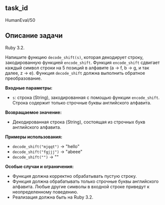 ## task_id
HumanEval/50

## Описание задачи
Ruby 3.2.

Напишите функцию `decode_shift(s)`, которая декодирует строку, закодированную функцией `encode_shift`. Функция `encode_shift` сдвигает каждый символ строки на 5 позиций в алфавите (a -> f, b -> g, и так далее, z -> e).  Функция `decode_shift` должна выполнить обратное преобразование.


**Входные параметры:**

* `s`: строка (String), закодированная с помощью функции `encode_shift`.  Строка содержит только строчные буквы английского алфавита.


**Возвращаемое значение:**

* Декодированная строка (String), состоящая из строчных букв английского алфавита.


**Примеры использования:**

* `decode_shift("mjqqt")`  ->  "hello"
* `decode_shift("fgjjj")` -> "abeee"
* `decode_shift("")`     -> ""


**Особые случаи и ограничения:**

* Функция должна корректно обрабатывать пустую строку.
* Функция должна обрабатывать только строчные буквы английского алфавита.  Любые другие символы в входной строке приведут к неопределенному поведению.
* Реализация должна быть на Ruby 3.2.


